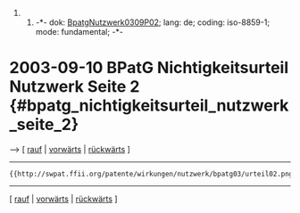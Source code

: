 1.  1.  -\*- dok:
        [BpatgNutzwerk0309P02](BpatgNutzwerk0309P02 "wikilink"); lang:
        de; coding: iso-8859-1; mode: fundamental; -\*-

# 2003-09-10 BPatG Nichtigkeitsurteil Nutzwerk Seite 2 {#bpatg_nichtigkeitsurteil_nutzwerk_seite_2}

\--\> \[ [ rauf](BpatgNutzwerk0309De "wikilink") \| [
vorwärts](BpatgNutzwerk0309P03De "wikilink") \| [
rückwärts](BpatgNutzwerk0309P01De "wikilink") \]

------------------------------------------------------------------------

```{=mediawiki}
{{http://swpat.ffii.org/patente/wirkungen/nutzwerk/bpatg03/urteil02.png}}
```

------------------------------------------------------------------------

\[ [ rauf](BpatgNutzwerk0309De "wikilink") \| [
vorwärts](BpatgNutzwerk0309P03De "wikilink") \| [
rückwärts](BpatgNutzwerk0309P01De "wikilink") \]
